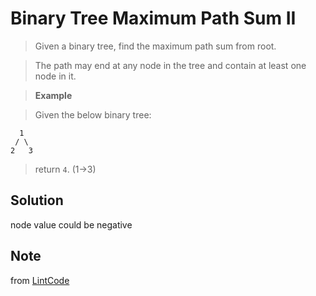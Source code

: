 # Binary Tree Maximum Path Sum II

> Given a binary tree, find the maximum path sum from root.

> The path may end at any node in the tree and contain at least one node in it.

> __Example__

> Given the below binary tree:

```
  1
 / \
2   3
```

> return `4`. (1->3)

## Solution

node value could be negative

## Note

from [LintCode](http://www.lintcode.com/en/problem/binary-tree-maximum-path-sum-ii/)